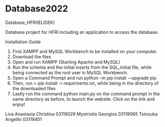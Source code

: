 # Database2022
Database_HFRI(ELIDEK)

Database project for HFRI including an application to access the database.

Installation Guide
1. First XAMPP and MySQL Workbench to be installed on your computer.
2. Download the files
3. Open and run XAMPP (Starting Apache and MySQL)
4. Run the schema and the initial inserts from the SQL_initial file, while being connected as the root user in MySQL Workbench.
5. Open a Command Prompt and run python -m pip install --upgrade pip
6. Then, run > pip install -r requirments.txt, while being in the directory of the downloaded files
7. Lastly run the command python main.py on the command prompt in the same directory as before, to launch the website. Click on the link and enjoy!

Liva Anastasia Christina 03119029
Mystriotis Georgios 03119065
Tsinouka Angeliki 03119401
